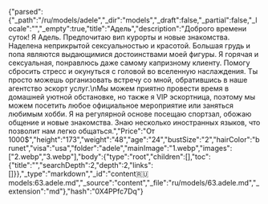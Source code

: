{"parsed":{"_path":"/ru/models/adele","_dir":"models","_draft":false,"_partial":false,"_locale":"","_empty":true,"title":"Адель","description":"Доброго времени суток! Я Адель. Предпочитаю вип курорты и новые знакомства. Наделена неприкрытой сексуальностью и красотой. Большая грудь и попа являются выдающимися достоинствами моей фигуры. Я горячая и сексуальная, понравлюсь даже самому капризному клиенту. Помогу сбросить стресс и окунуться с головой во вселенную наслаждения. Ты просто можешь организовать встречу со мной, обратившись в наше агентство эскорт услуг.\nМы можем приятно провести время в домашней уютной обстановке, но также я VIP эскортница, поэтому мы можем посетить любое официальное мероприятие или заняться любимым хобби. Я на регулярной основе посещаю спортзал, обожаю общение и новые знакомства. Знаю несколько иностранных языков, что позволит нам легко общаться.","Price":"От 1000$","height":"173","weight":"48","age":"24","bustSize":"2","hairColor":"brunet","visa":"usa","folder":"adele","mainImage":"1.webp","images":["2.webp","3.webp"],"body":{"type":"root","children":[],"toc":{"title":"","searchDepth":2,"depth":2,"links":[]}},"_type":"markdown","_id":"content:ru:models:63.adele.md","_source":"content","_file":"ru/models/63.adele.md","_extension":"md"},"hash":"0X4PPfc7Dq"}